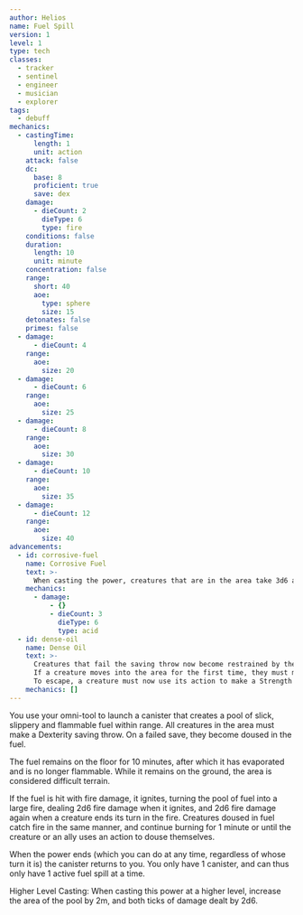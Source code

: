 ```yaml
---
author: Helios
name: Fuel Spill
version: 1
level: 1
type: tech
classes:
  - tracker
  - sentinel
  - engineer
  - musician
  - explorer
tags:
  - debuff
mechanics:
  - castingTime:
      length: 1
      unit: action
    attack: false
    dc:
      base: 8
      proficient: true
      save: dex
    damage:
      - dieCount: 2
        dieType: 6
        type: fire
    conditions: false
    duration:
      length: 10
      unit: minute
    concentration: false
    range:
      short: 40
      aoe:
        type: sphere
        size: 15
    detonates: false
    primes: false
  - damage:
      - dieCount: 4
    range:
      aoe:
        size: 20
  - damage:
      - dieCount: 6
    range:
      aoe:
        size: 25
  - damage:
      - dieCount: 8
    range:
      aoe:
        size: 30
  - damage:
      - dieCount: 10
    range:
      aoe:
        size: 35
  - damage:
      - dieCount: 12
    range:
      aoe:
        size: 40
advancements:
  - id: corrosive-fuel
    name: Corrosive Fuel
    text: >-
      When casting the power, creatures that are in the area take 3d6 acid damage on a fail, or half as much on a success.
    mechanics:
      - damage:
          - {}
          - dieCount: 3
            dieType: 6
            type: acid
  - id: dense-oil
    name: Dense Oil
    text: >-
      Creatures that fail the saving throw now become restrained by the fuel, as its density hinders movement.
      If a creature moves into the area for the first time, they must make a Dexterity saving throw or become restrained.
      To escape, a creature must now use its action to make a Strength check against your power saving DC.
    mechanics: []
---
```

You use your omni-tool to launch a canister that creates a pool of slick, slippery and flammable fuel within range.
All creatures in the area must make a Dexterity saving throw. On a failed save, they become doused in the fuel.

The fuel remains on the floor for 10 minutes, after which it has evaporated and is no longer flammable. While it
remains on the ground, the area is considered difficult terrain.

If the fuel is hit with fire damage, it ignites, turning the pool of fuel into a large fire, dealing
2d6 fire damage when it ignites, and 2d6 fire damage again when a creature ends its turn in the fire.
Creatures doused in fuel catch fire in the same manner, and continue burning for 1 minute or until the creature or
an ally uses an action to douse themselves.

When the power ends (which you can do at any time, regardless of whose turn it is) the canister returns to you.
You only have 1 canister, and can thus only have 1 active fuel spill at a time.

Higher Level Casting: When casting this power at a higher level, increase the area of the pool by 2m, and both ticks of damage dealt by 2d6.
